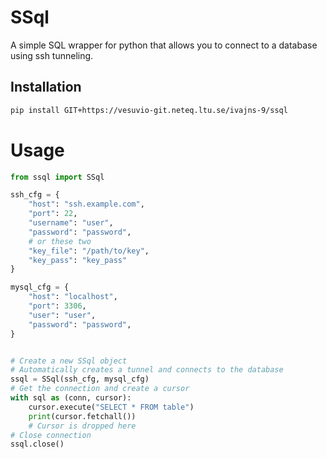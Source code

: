 # SSql

A simple SQL wrapper for python that allows you to connect to a database using ssh tunneling.

## Installation

```bash
pip install GIT+https://vesuvio-git.neteq.ltu.se/ivajns-9/ssql
```
# Usage

```python
from ssql import SSql

ssh_cfg = {
    "host": "ssh.example.com",
    "port": 22,
    "username": "user",
    "password": "password",
    # or these two
    "key_file": "/path/to/key",
    "key_pass": "key_pass"
}

mysql_cfg = {
    "host": "localhost",
    "port": 3306,
    "user": "user",
    "password": "password",
}


# Create a new SSql object
# Automatically creates a tunnel and connects to the database
ssql = SSql(ssh_cfg, mysql_cfg)
# Get the connection and create a cursor
with sql as (conn, cursor):
    cursor.execute("SELECT * FROM table")
    print(cursor.fetchall())
    # Cursor is dropped here
# Close connection
ssql.close()
```

